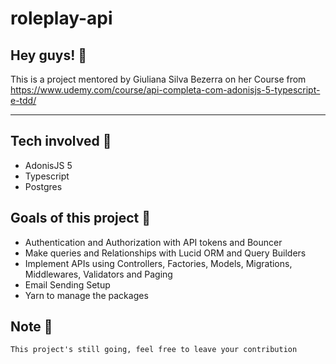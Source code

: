 # roleplay-api

## Hey guys! 👋

This is a project mentored by Giuliana Silva Bezerra on her Course from https://www.udemy.com/course/api-completa-com-adonisjs-5-typescript-e-tdd/ 

---
## Tech involved 💾
- AdonisJS 5
- Typescript
- Postgres
 

## Goals of this project 🦾
- Authentication and Authorization with API tokens and Bouncer
- Make queries and Relationships with Lucid ORM and Query Builders
- Implement APIs using Controllers, Factories, Models, Migrations, Middlewares, Validators and Paging
- Email Sending Setup
- Yarn to manage the packages 

## Note 📝


```
This project's still going, feel free to leave your contribution

